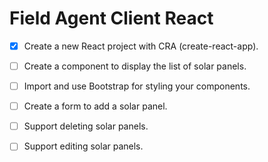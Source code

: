 

# Field Agent Client React

* [x] Create a new React project with CRA (create-react-app).

* [ ] Create a component to display the list of solar panels.

* [ ] Import and use Bootstrap for styling your components.






* [ ] Create a form to add a solar panel.

* [ ] Support deleting solar panels.

* [ ] Support editing solar panels.








